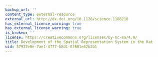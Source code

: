 ```yaml
---
backup_url: ''
content_type: external-resource
external_url: http://dx.doi.org/10.1126/science.1188210
has_external_licence_warning: true
has_external_license_warning: true
is_broken: ''
license: https://creativecommons.org/licenses/by-nc-sa/4.0/
title: Development of the Spatial Representation System in the Rat
uid: 37937e6e-7ae1-4777-b8d1-8f601e42b2b1
---
```

